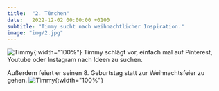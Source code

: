 ```yaml
---
title:  "2. Türchen"
date:   2022-12-02 00:00:00 +0100
subtitle: "Timmy sucht nach weihnachtlicher Inspiration."
image: "img/2.jpg"
---
```


![Timmy](../img/2.jpg){:width="100%"}
Timmy schlägt vor, einfach mal auf Pinterest, Youtube oder Instagram nach Ideen zu suchen.

Außerdem feiert er seinen 8. Geburtstag statt zur Weihnachtsfeier zu gehen.
![Timmy](../img/birthday.jpg){:width="100%"}
